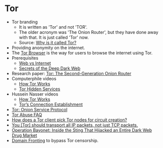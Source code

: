 # Tor

-   Tor branding
    -   It is written as 'Tor' and not 'TOR'.
    -   The older acronym was 'The Onion Router', but they have done away with that. It is just called 'Tor' now.
    -   Source: [Why is it called Tor?](https://support.torproject.org/about/why-is-it-called-tor)
-   Providing anonymity on the internet.
-   The [Tor Browser](https://www.torproject.org/download) is the way for users to browse the internet using Tor.
-   Prerequisites
    -   [Web vs Internet](https://www.youtube.com/watch?v=oiR2mvep_nQ)
    -   [Secrets of the Deep Dark Web](https://www.youtube.com/watch?v=joxQ_XbsPVw)
-   Research paper: [Tor: The Second-Generation Onion Router](https://www.usenix.org/legacy/publications/library/proceedings/sec04/tech/full_papers/dingledine/dingledine.pdf)
-   Computerphile videos
    -   [How Tor Works](https://www.youtube.com/watch?v=QRYzre4bf7I)
    -   [Tor Hidden Services](https://www.youtube.com/watch?v=lVcbq_a5N9I)
-   Hussein Nasser videos
    -   [How Tor Works](https://www.youtube.com/watch?v=gIkzx7-s2RU)
    -   [Tor’s Connection Establishment](https://www.youtube.com/watch?v=6THVzuUtwJs)
-   [Tor: Onion Service Protocol](https://2019.www.torproject.org/docs/onion-services.html.en)
-   [Tor Abuse FAQ](https://2019.www.torproject.org/docs/faq-abuse.html.en)
-   [How does a Tor client pick Tor nodes for circuit creation?](https://tor.stackexchange.com/a/231)
-   [You [Tor] should transport all IP packets, not just TCP packets.](https://support.torproject.org/alternate-designs/transport-all-ip-packets)
-   [Operation Bayonet: Inside the Sting That Hijacked an Entire Dark Web Drug Market](https://www.wired.com/story/hansa-dutch-police-sting-operation)
-   [Domain Fronting](https://www.bamsoftware.com/papers/fronting) to bypass Tor censorship.
